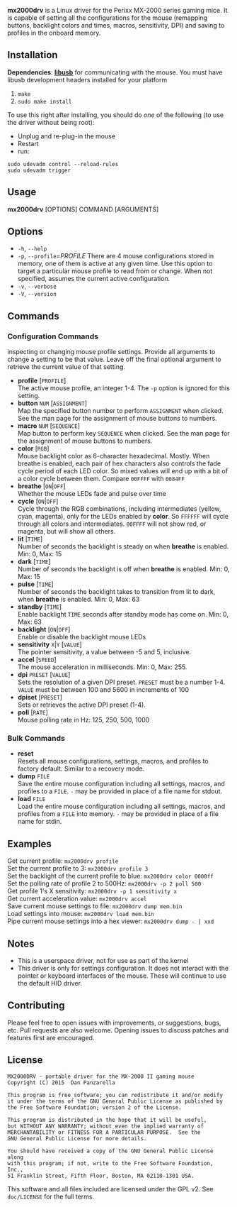 **mx2000drv** is a Linux driver for the Perixx MX-2000 series gaming mice. It is capable of setting all the configurations for the mouse (remapping buttons, backlight colors and times, macros, sensitivity, DPI) and saving to profiles in the onboard memory.

Installation
----------------

**Dependencies**: **[libusb](http://libusb.info/)** for communicating with the mouse. You must have libusb development headers installed for your platform

1. `make`
2. `sudo make install`

To use this right after installing, you should do *one* of the following (to use the driver without being root):

* Unplug and re-plug-in the mouse
* Restart
* run:

```
sudo udevadm control --reload-rules
sudo udevadm trigger
```

Usage
-----

**mx2000drv** [OPTIONS] COMMAND [ARGUMENTS]

## Options
- `-h`, `--help`
- `-p`, `--profile`=_PROFILE_
     There are 4 mouse configurations stored in memory, one of them is active at any given time. Use this option to target a particular mouse profile to read from or change. When not specified, assumes the current active configuration.
- `-v`, `--verbose`
- `-V`, `--version`

## Commands
### Configuration Commands
inspecting or changing mouse profile settings. Provide all arguments to change a setting to be that value. Leave off the final optional argument to retrieve the current value of that setting.

- **profile** [`PROFILE`]  
    The active mouse profile, an integer 1-4. The `-p` option is ignored for this setting.
- **button** `NUM` [`ASSIGNMENT`]  
    Map the specified button number to perform `ASSIGNMENT` when clicked. See the man page for the assignment of mouse buttons to numbers.
- **macro** `NUM` [`SEQUENCE`]  
    Map button to perform key `SEQUENCE` when clicked. See the man page for the assignment of mouse buttons to numbers.
- **color** [`RGB`]  
    Mouse backlight color as 6-character hexadecimal. Mostly. When breathe is enabled, each pair of hex characters also controls the fade cycle period of each LED color. So mixed values will end up with a bit of a color cycle between them. Compare `00FFFF` with `0084FF`
- **breathe** [`ON`|`OFF`]  
    Whether the mouse LEDs fade and pulse over time
- **cycle** [`ON`|`OFF`]  
    Cycle through the RGB combinations, including intermediates (yellow, cyan, magenta), only for the LEDs enabled by **color**. So `FFFFFF` will cycle through all colors and intermediates. `00FFFF` will not show red, or magenta, but will show all others.
- **lit** [`TIME`]  
    Number of seconds the backlight is steady on when **breathe** is enabled. Min: 0, Max: 15
- **dark** [`TIME`]  
    Number of seconds the backlight is off when **breathe** is enabled. Min: 0, Max: 15
- **pulse** [`TIME`]  
    Number of seconds the backlight takes to transition from lit to dark, when **breathe** is enabled. Min: 0, Max: 63
- **standby** [`TIME`]  
    Enable backlight `TIME` seconds after standby mode has come on. Min: 0, Max: 63
- **backlight** [`ON`|`OFF`]  
    Enable or disable the backlight mouse LEDs
- **sensitivity** `X`|`Y` [`VALUE`]  
    The pointer sensitivity, a value between -5 and 5, inclusive.
- **accel** [`SPEED`]  
    The mouse acceleration in milliseconds. Min: 0, Max: 255.
- **dpi** `PRESET` [`VALUE`]  
    Sets the resolution of a given DPI preset. `PRESET` must be a number 1-4. `VALUE` must be between 100 and 5600 in increments of 100
- **dpiset** [`PRESET`]  
    Sets or retrieves the active DPI preset (1-4).
- **poll** [`RATE`]  
    Mouse polling rate in Hz: 125, 250, 500, 1000

### Bulk Commands

- **reset**  
    Resets all mouse configurations, settings, macros, and profiles to factory default. Similar to a recovery mode.
- **dump** `FILE`  
    Save the entire mouse configuration including all settings, macros, and profiles to a `FILE`. `-` may be provided in place of a file name for stdout.
- **load** `FILE`  
    Load the entire mouse configuration including all settings, macros, and profiles from a `FILE` into memory. `-` may be provided in place of a file name for stdin.

## Examples

Get current profile: `mx2000drv profile`  
Set the current profile to 3: `mx2000drv profile 3`  
Set the backlight of the current profile to blue: `mx2000drv color 0000ff`  
Set the polling rate of profile 2 to 500Hz: `mx2000drv -p 2 poll 500`  
Get profile 1's X sensitivity: `mx2000drv -p 1 sensitivity x`  
Get current acceleration value: `mx2000drv accel`  
Save current mouse settings to file: `mx2000drv dump mem.bin`  
Load settings into mouse: `mx2000drv load mem.bin`  
Pipe current mouse settings into a hex viewer: `mx2000drv dump - | xxd`

Notes
---------

* This is a userspace driver, not for use as part of the kernel
* This driver is only for settings configuration. It does not interact with the pointer or keyboard interfaces of the mouse. These will continue to use the default HID driver.

Contributing
--------------

Please feel free to open issues with improvements, or suggestions, bugs, etc. Pull requests are also welcome. Opening issues to discuss patches and features first are encouraged.


License
------------
```
MX2000DRV - portable driver for the MX-2000 II gaming mouse
Copyright (C) 2015  Dan Panzarella

This program is free software; you can redistribute it and/or modify
it under the terms of the GNU General Public License as published by
the Free Software Foundation; version 2 of the License.

This program is distributed in the hope that it will be useful,
but WITHOUT ANY WARRANTY; without even the implied warranty of
MERCHANTABILITY or FITNESS FOR A PARTICULAR PURPOSE.  See the
GNU General Public License for more details.

You should have received a copy of the GNU General Public License along
with this program; if not, write to the Free Software Foundation, Inc.,
51 Franklin Street, Fifth Floor, Boston, MA 02110-1301 USA.
```


This software and all files included are licensed under the GPL v2. See `doc/LICENSE` for the full terms.